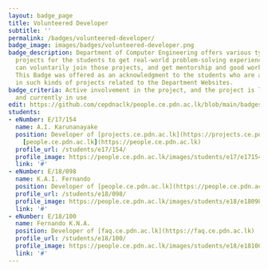 ```yaml
---
layout: badge_page
title: Volunteered Developer
subtitle: ''
permalink: /badges/volunteered-developer/
badge_image: images/badges/volunteered-developer.png
badge_description: Department of Computer Engineering offers various types of development
  projects for the students to get real-world problem-solving experience. Students
  can voluntarily join those projects, and get mentorship and good work experience.
  This Badge was offered as an acknowledgment to the students who are actively involved
  in such kinds of projects related to the Department Websites.
badge_criteria: Active involvement in the project, and the project is launched successfully
  and currently in use
edit: https://github.com/cepdnaclk/people.ce.pdn.ac.lk/blob/main/badges/volunteered-developer
students:
- eNumber: E/17/154
  name: A.I. Karunanayake
  position: Developer of [projects.ce.pdn.ac.lk](https://projects.ce.pdn.ac.lk) and
    [people.ce.pdn.ac.lk](https://people.ce.pdn.ac.lk)
  profile_url: /students/e17/154/
  profile_image: https://people.ce.pdn.ac.lk/images/students/e17/e17154.jpg
  link: '#'
- eNumber: E/18/098
  name: K.A.I. Fernando
  position: Developer of [people.ce.pdn.ac.lk](https://people.ce.pdn.ac.lk)
  profile_url: /students/e18/098/
  profile_image: https://people.ce.pdn.ac.lk/images/students/e18/e18098.jpg
  link: '#'
- eNumber: E/18/100
  name: Fernando K.N.A.
  position: Developer of [faq.ce.pdn.ac.lk](https://faq.ce.pdn.ac.lk)
  profile_url: /students/e18/100/
  profile_image: https://people.ce.pdn.ac.lk/images/students/e18/e18100.jpg
  link: '#'
---
```

